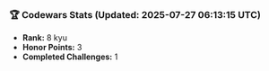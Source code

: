 ### 🏆 Codewars Stats (Updated: 2025-07-27 06:13:15 UTC)

- **Rank:** 8 kyu
- **Honor Points:** 3
- **Completed Challenges:** 1
